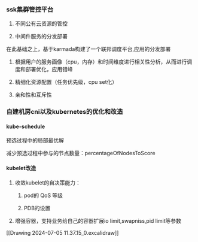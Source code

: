 ### ssk集群管控平台

1. 不同公有云资源的管控
    
2. 中间件服务的分发部署
    

在此基础之上，基于karmada构建了一个联邦调度平台,应用的分发部署

1. 根据用户的服务画像（cpu，内存）和时间维度进行相关性分析，从而进行调度和部署优化，应用错峰
    
2. 精细化资源配置（任务优先级，cpu set化）
    
3. 亲和性和互斥性
    

### 自建机房cni以及kubernetes的优化和改造

#### kube-schedule

预选过程中的局部最优解

减少预选过程中参与的节点数量：percentageOfNodesToScore

#### kubelet改造

1. 收敛kubelet的自决策能力：
    
    1. pod的 QoS 等级
        
    2. PDB的设置
        
2. 增强容器，支持业务给自己的容器扩展io limit,swapniss,pid limit等参数


[[Drawing 2024-07-05 11.37.15_0.excalidraw]]